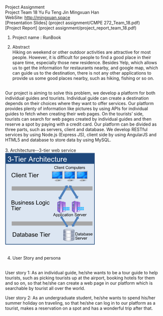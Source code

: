 Project Assignment <br>
Project Team 18  Yu Fu   Teng Jin    Mingxuan Han <br>
WebSite: http://mingxuan.space <br>
[Presentation Slides] (project assignment/CMPE 272_Team_18.pdf) <br>
[Project Report] (project assignment/project_report_team_18.pdf)  <br>

1. Project name : RunBook <br>

2. Abstract <br>
Hiking on weekend or other outdoor activities are attractive for most people. However, it is difficult for people to find a good place in their spare time, especially those new residence. Besides Yelp, which allows us to get the information for restaurants nearby, and google map, which can guide us to the destination, there is not any other applications to provide us some good places nearby, such as hiking, fishing or so on.<br>
<br>
Our project is aiming to solve this problem, we develop a platform for both individual guides and tourists. Individual guide can create a destination depends on their choices where they want to offer services. Our platform provides plenty of information like pictures by using APIs for individual guides to fetch when creating their web pages. On the tourists’ side, tourists can search for web pages created by individual guides and then reserve a spot by paying with a credit card. Our platform can be divided as three parts, such as servers, client and database. We develop RESTful services by using Node.js (Express JS), client side by using AngularJS and HTML5 and database to store data by using MySQL. <br>
<br>
3. Architecture--3-tier web service<br>
<img src="https://github.com/SJSU272Lab/Fall16-Team18/blob/master/project%20assignment/3tier.jpg"> <br>
<br>

4. User Story and persona <br>
<br>
User story 1: As an individual guide, he/she wants to be a tour guide to help tourists, such as picking tourists up at the airport, booking hotels for them and so on, so that he/she can create a web page in our platform which is searchable by tourist all over the world.

  User story 2: As an undergraduate student, he/she wants to spend his/her summer holiday on traveling, so that he/she can log in to our platform as a tourist, makes a reservation on a spot and has a wonderful trip after that.


  